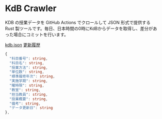 
# KdB Crawler

KDB の授業データを GitHub Actions でクロールして JSON 形式で提供する Rust 製ツールです。毎日、日本時間の0時にKdBからデータを取得し、差分があった場合にコミットを行います。

[kdb.json](https://raw.githubusercontent.com/s7tya/kdb-crawler/master/dist/kdb.json)
[更新履歴](https://github.com/search?q=repo%3As7tya%2Fkdb-crawler+%22Update+KdB+to%22&type=commits)

```ts
{
  "科目番号": string,
  "科目名": string,
  "授業方法": string,
  "単位数": string,
  "標準履修年次": string,
  "実施学期": string,
  "曜時限": string,
  "教室": string,
  "担当教員": string,
  "授業概要": string,
  "備考": string,
  "データ更新日": string
},
```